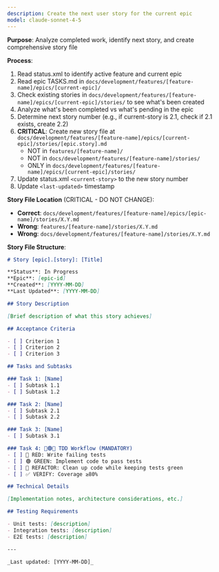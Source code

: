 ```yaml
---
description: Create the next user story for the current epic
model: claude-sonnet-4-5
---
```


**Purpose**: Analyze completed work, identify next story, and create comprehensive story file

**Process**:

1. Read status.xml to identify active feature and current epic
2. Read epic TASKS.md in `docs/development/features/[feature-name]/epics/[current-epic]/`
3. Check existing stories in `docs/development/features/[feature-name]/epics/[current-epic]/stories/` to see what's been created
4. Analyze what's been completed vs what's pending in the epic
5. Determine next story number (e.g., if current-story is 2.1, check if 2.1 exists, create 2.2)
6. **CRITICAL**: Create new story file at `docs/development/features/[feature-name]/epics/[current-epic]/stories/[epic.story].md`
   - NOT in `features/[feature-name]/`
   - NOT in `docs/development/features/[feature-name]/stories/`
   - ONLY in `docs/development/features/[feature-name]/epics/[current-epic]/stories/`
7. Update status.xml `<current-story>` to the new story number
8. Update `<last-updated>` timestamp

**Story File Location** (CRITICAL - DO NOT CHANGE):
- **Correct**: `docs/development/features/[feature-name]/epics/[epic-name]/stories/X.Y.md`
- **Wrong**: `features/[feature-name]/stories/X.Y.md`
- **Wrong**: `docs/development/features/[feature-name]/stories/X.Y.md`

**Story File Structure**:

```markdown
# Story [epic].[story]: [Title]

**Status**: In Progress
**Epic**: [epic-id]
**Created**: [YYYY-MM-DD]
**Last Updated**: [YYYY-MM-DD]

## Story Description

[Brief description of what this story achieves]

## Acceptance Criteria

- [ ] Criterion 1
- [ ] Criterion 2
- [ ] Criterion 3

## Tasks and Subtasks

### Task 1: [Name]
- [ ] Subtask 1.1
- [ ] Subtask 1.2

### Task 2: [Name]
- [ ] Subtask 2.1
- [ ] Subtask 2.2

### Task 3: [Name]
- [ ] Subtask 3.1

### Task 4: 🔴🟢🔵 TDD Workflow (MANDATORY)
- [ ] 🔴 RED: Write failing tests
- [ ] 🟢 GREEN: Implement code to pass tests
- [ ] 🔵 REFACTOR: Clean up code while keeping tests green
- [ ] ✅ VERIFY: Coverage ≥80%

## Technical Details

[Implementation notes, architecture considerations, etc.]

## Testing Requirements

- Unit tests: [description]
- Integration tests: [description]
- E2E tests: [description]

---

_Last updated: [YYYY-MM-DD]_
```

